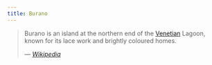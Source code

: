 ```yaml
---
title: Burano
---
```


> Burano is an island at the northern end of the [Venetian](../) Lagoon, known for its lace work and brightly coloured homes.
>
> — <cite>[Wikipedia](https://en.wikipedia.org/wiki/Burano)</cite>
